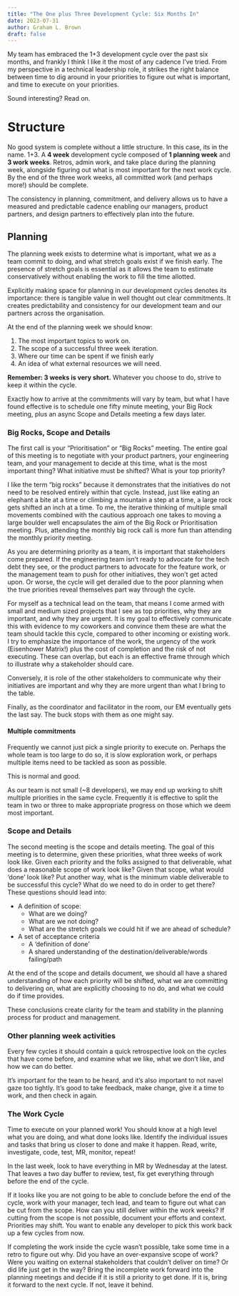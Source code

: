 ```yaml
---
title: "The One plus Three Development Cycle: Six Months In"
date: 2023-07-31
author: Graham L. Brown
draft: false
---
```


My team has embraced the 1+3 development cycle over the past six months, and frankly I think I like it the most of any cadence I’ve tried. From my perspective in a technical leadership role, it strikes the right balance between time to dig around in your priorities to figure out what is important, and time to execute on your priorities. 

Sound interesting? Read on.

# Structure

No good system is complete without a little structure. In this case, its in the name. 1+3. A **4 week** development cycle composed of **1 planning week** and **3 work weeks**. Retros, admin work, and take place during the planning week, alongside figuring out what is most important for the next work cycle. By the end of the three work weeks, all committed work (and perhaps more!) should be complete.

The consistency in planning, commitment, and delivery allows us to have a measured and predictable cadence enabling our managers, product partners, and design partners to effectively plan into the future.


## Planning

The planning week exists to determine what is important, what we as a team commit to doing, and what stretch goals exist if we finish early. The presence of stretch goals is essential as it allows the team to estimate conservatively without enabling the work to fill the time allotted. 

Explicitly making space for planning in our development cycles denotes its importance: there is tangible value in well thought out clear commitments. It creates predictability and consistency for our development team and our partners across the organisation. 

At the end of the planning week we should know:
 1. The most important topics to work on.
 2. The scope of a successful three week iteration.
 3. Where our time can be spent if we finish early
 4. An idea of what external resources we will need.

**Remember: 3 weeks is very short.** Whatever you choose to do, strive to keep it within the cycle.

Exactly how to arrive at the commitments will vary by team, but what I have found effective is to schedule one fifty minute meeting, your Big Rock meeting, plus an async Scope and Details meeting a few days later.

### Big Rocks, Scope and Details

The first call is your “Prioritisation” or “Big Rocks” meeting.  The entire goal of this meeting is to negotiate with your product partners, your engineering team, and your management to decide at this time, what is the most important thing? What initiative must be shifted? What is your top priority? 

I like the term “big rocks” because it demonstrates that the initiatives do not need to be resolved entirely within that cycle. Instead, just like eating an elephant a bite at a time or climbing a mountain a step at a time, a large rock gets shifted an inch at a time. To me, the iterative thinking of multiple small movements combined with the cautious approach one takes to moving a large boulder well encapsulates the aim of the Big Rock or Prioritisation meeting. Plus, attending the monthly big rock call is more fun than attending the monthly priority meeting.

As you are determining priority as a team, it is important that stakeholders come prepared. If the engineering team isn’t ready to advocate for the tech debt they see, or the product partners to advocate for the feature work, or the management team to push for other initiatives, they won’t get acted upon. Or worse, the cycle will get derailed due to the poor planning when the true priorities reveal themselves part way through the cycle. 

For myself as a technical lead on the team, that means I come armed with small and medium sized projects that I see as top priorities, why they are important, and why they are urgent. It is my goal to effectively communicate this with evidence to my coworkers and convince them these are what the team should tackle this cycle, compared to other incoming or existing work. I try to emphasize the importance of the work, the urgency of the work (Eisenhower Matrix!) plus the cost of completion and the risk of not executing. These can overlap, but each is an effective frame through which to illustrate why a stakeholder should care.

Conversely, it is role of the other stakeholders to communicate why their initiatives are important and why they are more urgent than what I bring to the table.

Finally, as the coordinator and facilitator in the room, our EM eventually gets the last say. The buck stops with them as one might say.

#### Multiple commitments

Frequently we cannot just pick a single priority to execute on. Perhaps the whole team is too large to do so, it is slow exploration work, or perhaps multiple items need to be tackled as soon as possible. 

This is normal and good. 

As our team is not small (~8 developers), we may end up working to shift multiple priorities in the same cycle. Frequently it is effective to split the team in two or three to make appropriate progress on those which we deem most important. 

### Scope and Details

The second meeting is the scope and details meeting. The goal of this meeting is to determine, given these priorities, what three weeks of work look like. Given each priority and the folks assigned to that deliverable, what does a reasonable scope of work look like? Given that scope, what would ‘done’ look like? Put another way, what is the minimum viable deliverable to be successful this cycle? What do we need to do in order to get there? These questions should lead into:
 - A definition of scope:
   - What are we doing?
   - What are we not doing?
   - What are the stretch goals we could hit if we are ahead of schedule?
 - A set of acceptance criteria
   - A ‘definition of done’
   - A shared understanding of the destination/deliverable/words failing/path

At the end of the scope and details document, we should all have a shared understanding of how each priority will be shifted, what we are committing to delivering on, what are explicitly choosing to no do, and what we could do if time provides.

These conclusions create clarity for the team and stability in the planning process for product and management. 

### Other planning week activities

Every few cycles it should contain a quick retrospective look on the cycles that have come before, and examine what we like, what we don’t like, and how we can do better. 

It’s important for the team to be heard, and it’s also important to not navel gaze too tightly. It’s good to take feedback, make change, give it a time to work, and then check in again. 

### The Work Cycle

Time to execute on your planned work! You should know at a high level what you are doing, and what done looks like. Identify the individual issues and tasks that bring us closer to done and make it happen. Read, write, investigate, code, test, MR, monitor, repeat!

In the last week, look to have everything in MR by Wednesday at the latest. That leaves a two day buffer to review, test, fix get everything through before the end of the cycle. 

If it looks like you are not going to be able to conclude before the end of the cycle, work with your manager, tech lead, and team to figure out what can be cut from the scope. How can you still deliver within the work weeks? If cutting from the scope is not possible, document your efforts and context. Priorities may shift. You want to enable any developer to pick this work back up a few cycles from now.

If completing the work inside the cycle wasn’t possible, take some time in a retro to figure out why. Did you have an over-expansive scope of work? Were you waiting on external stakeholders that couldn’t deliver on time? Or did life just get in the way? Bring the incomplete work forward into the planning meetings and decide if it is still a priority to get done. If it is, bring it forward to the next cycle. If not, leave it behind.